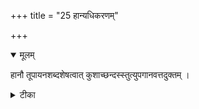 +++
title = "25 हान्यधिकरणम्"

+++


<details open><summary>मूलम्</summary>

हानौ तूपायनशब्दशेषत्वात् कुशाच्छन्दस्स्तुत्युपगानवत्तदुक्तम् ।
</details>



<details><summary>टीका</summary>

उपायनादि शब्दस्य हान्यादि पदशेषतः । सर्वत्रोभयचिन्ता हि कुशाच्छन्दादिवद्भवेत् ॥ [380]
</details>

